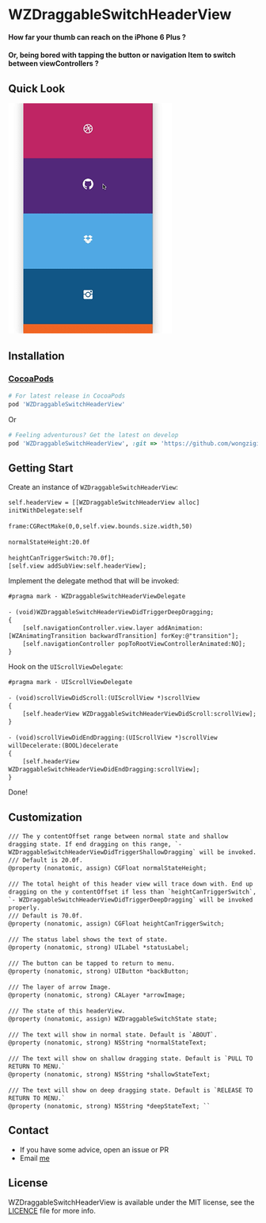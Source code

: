 # WZDraggableSwitchHeaderView

#### How far your thumb can reach on the iPhone 6 Plus ?

#### Or, being bored with tapping the button or navigation Item to switch between viewControllers ?


## Quick Look

![](./GIF/WZAnimatingTransition.gif)

## Installation
### [CocoaPods](http://cocoapods.org/)

````ruby
# For latest release in CocoaPods
pod 'WZDraggableSwitchHeaderView'
````

Or

````ruby
# Feeling adventurous? Get the latest on develop
pod 'WZDraggableSwitchHeaderView', :git => 'https://github.com/wongzigii/WZDraggableSwitchHeaderView.git', :branch => 'master'
````

## Getting Start

Create an instance of `WZDraggableSwitchHeaderView`:

````objc	
self.headerView = [[WZDraggableSwitchHeaderView alloc] initWithDelegate:self
                                                                      frame:CGRectMake(0,0,self.view.bounds.size.width,50)
                                                          normalStateHeight:20.0f
                                                     heightCanTriggerSwitch:70.0f];
[self.view addSubView:self.headerView];           
````

Implement the delegate method that will be invoked:

````objc
#pragma mark - WZDraggableSwitchHeaderViewDelegate

- (void)WZDraggableSwitchHeaderViewDidTriggerDeepDragging;
{
    [self.navigationController.view.layer addAnimation:[WZAnimatingTransition backwardTransition] forKey:@"transition"];
    [self.navigationController popToRootViewControllerAnimated:NO];
}
````

Hook on the `UIScrollViewDelegate`:

````objc
#pragma mark - UIScrollViewDelegate

- (void)scrollViewDidScroll:(UIScrollView *)scrollView
{
    [self.headerView WZDraggableSwitchHeaderViewDidScroll:scrollView];
}

- (void)scrollViewDidEndDragging:(UIScrollView *)scrollView willDecelerate:(BOOL)decelerate
{
    [self.headerView WZDraggableSwitchHeaderViewDidEndDragging:scrollView];
}
````

Done!       
        
## Customization

````objc
/// The y contentOffset range between normal state and shallow dragging state. If end dragging on this range, `- WZDraggableSwitchHeaderViewDidTriggerShallowDragging` will be invoked.
/// Default is 20.0f.
@property (nonatomic, assign) CGFloat normalStateHeight;

/// The total height of this header view will trace down with. End up dragging on the y contentOffset if less than `heightCanTriggerSwitch`, `- WZDraggableSwitchHeaderViewDidTriggerDeepDragging` will be invoked properly.
/// Default is 70.0f.
@property (nonatomic, assign) CGFloat heightCanTriggerSwitch;

/// The status label shows the text of state.
@property (nonatomic, strong) UILabel *statusLabel;

/// The button can be tapped to return to menu.
@property (nonatomic, strong) UIButton *backButton;

/// The layer of arrow Image.
@property (nonatomic, strong) CALayer *arrowImage;

/// The state of this headerView.
@property (nonatomic, assign) WZDraggableSwitchState state;

/// The text will show in normal state. Default is `ABOUT`.
@property (nonatomic, strong) NSString *normalStateText;

/// The text will show on shallow dragging state. Default is `PULL TO RETURN TO MENU.`
@property (nonatomic, strong) NSString *shallowStateText;

/// The text will show on deep dragging state. Default is `RELEASE TO RETURN TO MENU.`
@property (nonatomic, strong) NSString *deepStateText; ``
````

## Contact
- If you have some advice, open an issue or PR
- Email [me](mailto:wongzigii@outlook.com)

## License
WZDraggableSwitchHeaderView is available under the MIT license, see the [LICENCE](./LICENSE) file for more info.


